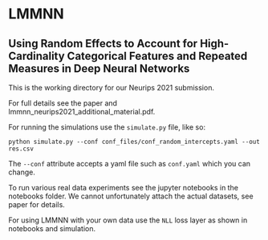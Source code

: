 # LMMNN

## Using Random Effects to Account for High-Cardinality Categorical Features and Repeated Measures in Deep Neural Networks

This is the working directory for our Neurips 2021 submission.

For full details see the paper and lmmnn_neurips2021_additional_material.pdf.

For running the simulations use the `simulate.py` file, like so:

```
python simulate.py --conf conf_files/conf_random_intercepts.yaml --out res.csv
```

The `--conf` attribute accepts a yaml file such as `conf.yaml` which you can change.

To run various real data experiments see the jupyter notebooks in the notebooks folder. We cannot unfortunately attach the actual datasets, see paper for details.

For using LMMNN with your own data use the `NLL` loss layer as shown in notebooks and simulation.
